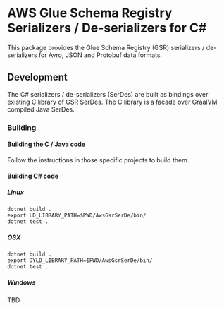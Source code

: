 # AWS Glue Schema Registry Serializers / De-serializers for C#

This package provides the Glue Schema Registry (GSR) serializers / de-serializers for Avro, JSON and Protobuf data formats.


## Development
The C# serializers / de-serializers (SerDes) are built as bindings over existing C library of GSR SerDes. The C library is a facade over GraalVM compiled Java SerDes.

### Building
#### Building the C / Java code
Follow the instructions in those specific projects to build them.

#### Building C# code

##### Linux 
```
dotnet build .
export LD_LIBRARY_PATH=$PWD/AwsGsrSerDe/bin/
dotnet test .
```

##### OSX
```
dotnet build .
export DYLD_LIBRARY_PATH=$PWD/AwsGsrSerDe/bin/
dotnet test .
```

##### Windows

TBD


